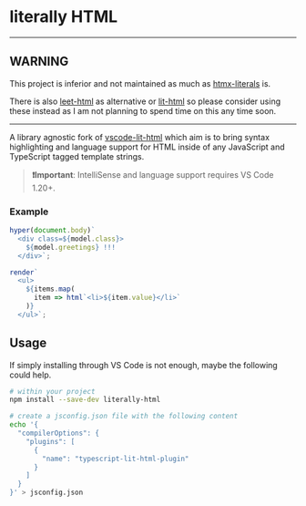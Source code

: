 # literally HTML

- - -

## WARNING

This project is inferior and not maintained as much as [htmx-literals](https://marketplace.visualstudio.com/items?itemName=lehwark.htmx-literals) is.

There is also [leet-html](https://marketplace.visualstudio.com/items?itemName=EldarGerfanov.leet-html) as alternative or [lit-html](https://marketplace.visualstudio.com/items?itemName=bierner.lit-html) so please consider using these instead as I am not planning to spend time on this any time soon.

- - -

A library agnostic fork of [vscode-lit-html](https://github.com/mjbvz/vscode-lit-html)
which aim is to bring syntax highlighting and language support for HTML inside of
any JavaScript and TypeScript tagged template strings.

> **❗Important**: IntelliSense and language support requires VS Code 1.20+.

### Example

```js
hyper(document.body)`
  <div class=${model.class}>
    ${model.greetings} !!!
  </div>`;

render`
  <ul>
    ${items.map(
      item => html`<li>${item.value}</li>`
    )}
  </ul>`;
```

## Usage

If simply installing through VS Code is not enough, maybe the following could help.

```sh
# within your project
npm install --save-dev literally-html

# create a jsconfig.json file with the following content
echo '{
  "compilerOptions": {
    "plugins": [
      {
        "name": "typescript-lit-html-plugin"
      }
    ]
  }
}' > jsconfig.json
```
